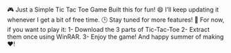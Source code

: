 🎮 Just a Simple Tic Tac Toe Game
Built this for fun! 😄 I’ll keep updating it whenever I get a bit of free time. 🕒
Stay tuned for more features! 🚀
For now, if you want to play it:
1- Download the 3 parts of Tic-Tac-Toe
2- Extract them once using WinRAR.
3- Enjoy the game! And happy summer of making ❤!
